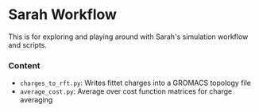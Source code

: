 # Sarah Workflow
This is for exploring and playing around with Sarah's simulation workflow and scripts.

### Content
* `charges_to_rft.py`: Writes fittet charges into a GROMACS topology file
* `average_cost.py`: Average over cost function matrices for charge averaging
